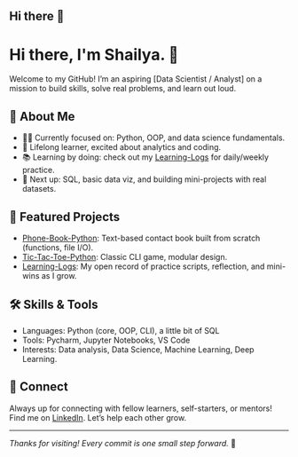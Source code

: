## Hi there 👋

<!-- Greeting and intro -->
# Hi there, I'm Shailya. 👋

Welcome to my GitHub! I’m an aspiring [Data Scientist / Analyst] on a mission to build skills, solve real problems, and learn out loud.

<!-- Quick facts/about me -->
## 📝 About Me
- 👨‍💻 Currently focused on: Python, OOP, and data science fundamentals.
- 🚀 Lifelong learner, excited about analytics and coding.
- 📚 Learning by doing: check out my [Learning-Logs](https://github.com/Shailya777/Learning-Logs) for daily/weekly practice.
- 🌱 Next up: SQL, basic data viz, and building mini-projects with real datasets.

<!-- Highlight best repos/projects -->
## 🌟 Featured Projects
- [Phone-Book-Python](https://github.com/Shailya777/Phone-Book-Python-.git): Text-based contact book built from scratch (functions, file I/O).  
- [Tic-Tac-Toe-Python](https://github.com/Shailya777/Tic-Tac-Toe-Python-.git): Classic CLI game, modular design.  
- [Learning-Logs](https://github.com/Shailya777/Learning-Logs): My open record of practice scripts, reflection, and mini-wins as I grow.

<!-- Skills summary -->
## 🛠️ Skills & Tools
- Languages: Python (core, OOP, CLI), a little bit of SQL
- Tools: Pycharm, Jupyter Notebooks, VS Code
- Interests: Data analysis, Data Science, Machine Learning, Deep Learning.

<!-- Quick contact or connection -->
## 🤝 Connect
Always up for connecting with fellow learners, self-starters, or mentors!  
Find me on [LinkedIn](https://www.linkedin.com/in/shailya-gandhi-b395a953/). Let’s help each other grow.

---

*Thanks for visiting! Every commit is one small step forward.* 🚀

